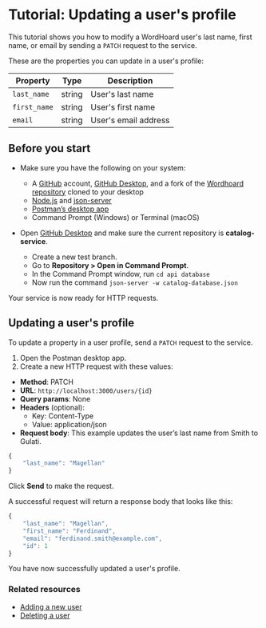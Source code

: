 
# Tutorial: Updating a user's profile

This tutorial shows you how to modify a WordHoard user's last name, first name, or email by sending a `PATCH` request to the service.

These are the properties you can update in a user's profile:

| Property | Type | Description |
| ---- | ---- | ----------- |
| `last_name` | string | User's last name |
| `first_name` | string | User's first name |
| `email` | string | User's email address |

## Before you start

* Make sure you have the following on your system:
  * A [GitHub](https://github.com/) account, [GitHub Desktop](https://desktop.github.com/), and a fork of the [Wordhoard repository](https://github.com/cherylkc/catalog-service.git) cloned to your desktop
  * [Node.js](https://nodejs.org/en/download/package-manager) and [json-server](https://www.npmjs.com/package/json-server)
  * [Postman’s desktop app](https://www.postman.com/downloads/)
  * Command Prompt (Windows) or Terminal (macOS)

* Open [GitHub Desktop](https://desktop.github.com/) and make sure the current repository is **catalog-service**.
  * Create a new test branch.
  * Go to **Repository > Open in Command Prompt**.
  * In the Command Prompt window, run `cd api database`
  * Now run the command `json-server -w catalog-database.json`

Your service is now ready for HTTP requests.

## Updating a user's profile

To update a property in a user profile, send a `PATCH` request to the service.

1. Open the Postman desktop app.
2. Create a new HTTP request with these values:

* **Method**: PATCH
* **URL**: `http://localhost:3000/users/{id}`
* **Query params**: None
* **Headers** (optional):
  * Key: Content-Type
  * Value: application/json
* **Request body**: This example updates the user’s last name from Smith to Gulati.

```js
{
    "last_name": "Magellan"
}
```

Click **Send** to make the request.

A successful request will return a response body that looks like this:

```js
{
    "last_name": "Magellan",
    "first_name": "Ferdinand",
    "email": "ferdinand.smith@example.com",
    "id": 1
}
```

You have now successfully updated a user's profile.

### Related resources

* [Adding a new user](../references/add-a-new-user.md)
* [Deleting a user](../references/delete-a-user.md)
